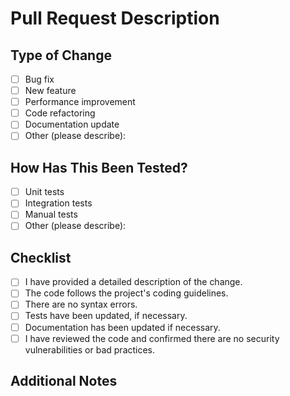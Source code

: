# Pull Request Description

<!-- Provide a clear and concise description of what this PR does. Be sure to include any relevant details that the reviewers need to know. -->

## Type of Change

<!-- Mark with an "x" the changes that apply. -->
- [ ] Bug fix
- [ ] New feature
- [ ] Performance improvement
- [ ] Code refactoring
- [ ] Documentation update
- [ ] Other (please describe):

## How Has This Been Tested?

<!-- Explain the steps that were followed to test this PR. If applicable, include details of the tests performed, the testing environment, and the results obtained. -->

- [ ] Unit tests
- [ ] Integration tests
- [ ] Manual tests
- [ ] Other (please describe):

## Checklist

<!-- Mark with an "x" the appropriate boxes. -->
- [ ] I have provided a detailed description of the change.
- [ ] The code follows the project's coding guidelines.
- [ ] There are no syntax errors.
- [ ] Tests have been updated, if necessary.
- [ ] Documentation has been updated if necessary.
- [ ] I have reviewed the code and confirmed there are no security vulnerabilities or bad practices.

## Additional Notes

<!-- Provide any additional information that is relevant and has not been covered above. -->

